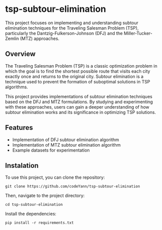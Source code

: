 # tsp-subtour-elimination

This project focuses on implementing and understanding subtour elimination techniques for the Traveling Salesman Problem (TSP), particularly the Dantzig-Fulkerson-Johnson (DFJ) and the Miller-Tucker-Zemlin (MTZ) approaches.

## Overview

The Traveling Salesman Problem (TSP) is a classic optimization problem in which the goal is to find the shortest possible route that visits each city exactly once and returns to the original city. Subtour elimination is a technique used to prevent the formation of suboptimal solutions in TSP algorithms.

This project provides implementations of subtour elimination techniques based on the DFJ and MTZ formulations. By studying and experimenting with these approaches, users can gain a deeper understanding of how subtour elimination works and its significance in optimizing TSP solutions.

## Features

* Implementation of DFJ subtour elimination algorithm
* Implementation of MTZ subtour elimination algorithm
* Example datasets for experimentation

## Instalation

To use this project, you can clone the repository:

```git clone https://github.com/codeYann/tsp-subtour-elimination```

Then, navigate to the project directory:

```cd tsp-subtour-elimination```

Install the dependencies:

```pip install -r requirements.txt```
